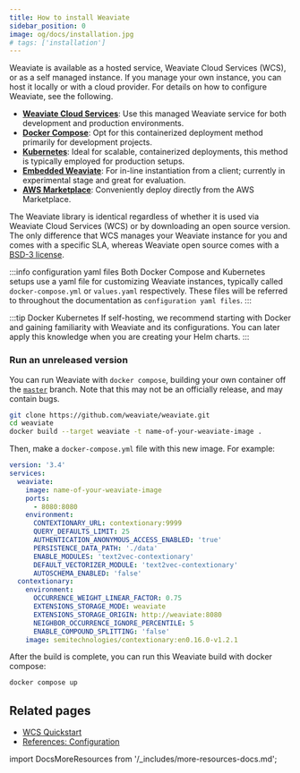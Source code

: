 ```yaml
---
title: How to install Weaviate
sidebar_position: 0
image: og/docs/installation.jpg
# tags: ['installation']
---
```


Weaviate is available as a hosted service, Weaviate Cloud Services (WCS), or as a self managed instance. If you manage your own instance, you can host it locally or with a cloud provider. For details on how to configure Weaviate, see the following.

- **[Weaviate Cloud Services](../../wcs/quickstart.mdx)**: Use this managed Weaviate service for both development and production environments.
- **[Docker Compose](./docker-compose.md)**: Opt for this containerized deployment method primarily for development projects.
- **[Kubernetes](./kubernetes.md)**: Ideal for scalable, containerized deployments, this method is typically employed for production setups.
- **[Embedded Weaviate](./embedded.md)**: For in-line instantiation from a client; currently in experimental stage and great for evaluation.
- **[AWS Marketplace](./aws-marketplace.md)**: Conveniently deploy directly from the AWS Marketplace.


The Weaviate library is identical regardless of whether it is used via Weaviate Cloud Services (WCS) or by downloading an open source version. The only difference that WCS manages your Weaviate instance for you and comes with a specific SLA, whereas Weaviate open source comes with a [BSD-3 license](https://github.com/weaviate/weaviate/blob/master/LICENSE).

:::info configuration yaml files
Both Docker Compose and Kubernetes setups use a yaml file for customizing Weaviate instances, typically called `docker-compose.yml` or `values.yaml` respectively. These files will be referred to throughout the documentation as `configuration yaml files`.
:::

:::tip Docker <i class="fa-regular fa-circle-arrow-right"></i> Kubernetes
If self-hosting, we recommend starting with Docker and gaining familiarity with Weaviate and its configurations. You can later apply this knowledge when you are creating your Helm charts.
:::

### Run an unreleased version

You can run Weaviate with `docker compose`, building your own container off the [`master`](https://github.com/weaviate/weaviate) branch. Note that this may not be an officially release, and may contain bugs.

```sh
git clone https://github.com/weaviate/weaviate.git
cd weaviate
docker build --target weaviate -t name-of-your-weaviate-image .
```

Then, make a `docker-compose.yml` file with this new image. For example:

```yml
version: '3.4'
services:
  weaviate:
    image: name-of-your-weaviate-image
    ports:
      - 8080:8080
    environment:
      CONTEXTIONARY_URL: contextionary:9999
      QUERY_DEFAULTS_LIMIT: 25
      AUTHENTICATION_ANONYMOUS_ACCESS_ENABLED: 'true'
      PERSISTENCE_DATA_PATH: './data'
      ENABLE_MODULES: 'text2vec-contextionary'
      DEFAULT_VECTORIZER_MODULE: 'text2vec-contextionary'
      AUTOSCHEMA_ENABLED: 'false'
  contextionary:
    environment:
      OCCURRENCE_WEIGHT_LINEAR_FACTOR: 0.75
      EXTENSIONS_STORAGE_MODE: weaviate
      EXTENSIONS_STORAGE_ORIGIN: http://weaviate:8080
      NEIGHBOR_OCCURRENCE_IGNORE_PERCENTILE: 5
      ENABLE_COMPOUND_SPLITTING: 'false'
    image: semitechnologies/contextionary:en0.16.0-v1.2.1
```

After the build is complete, you can run this Weaviate build with docker compose:

```bash
docker compose up
```

## Related pages
- [WCS Quickstart](../../wcs/quickstart.mdx)
- [References: Configuration](../configuration/index.md)

import DocsMoreResources from '/_includes/more-resources-docs.md';

<DocsMoreResources />
